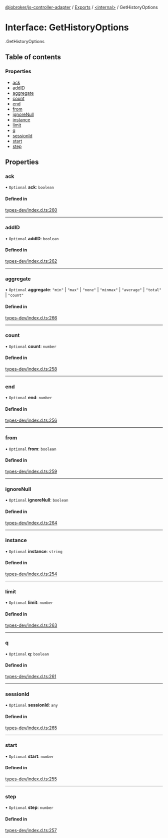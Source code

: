 [@iobroker/js-controller-adapter](../README.md) / [Exports](../modules.md) / [<internal\>](../modules/internal_.md) / GetHistoryOptions

# Interface: GetHistoryOptions

[<internal>](../modules/internal_.md).GetHistoryOptions

## Table of contents

### Properties

- [ack](internal_.GetHistoryOptions.md#ack)
- [addID](internal_.GetHistoryOptions.md#addid)
- [aggregate](internal_.GetHistoryOptions.md#aggregate)
- [count](internal_.GetHistoryOptions.md#count)
- [end](internal_.GetHistoryOptions.md#end)
- [from](internal_.GetHistoryOptions.md#from)
- [ignoreNull](internal_.GetHistoryOptions.md#ignorenull)
- [instance](internal_.GetHistoryOptions.md#instance)
- [limit](internal_.GetHistoryOptions.md#limit)
- [q](internal_.GetHistoryOptions.md#q)
- [sessionId](internal_.GetHistoryOptions.md#sessionid)
- [start](internal_.GetHistoryOptions.md#start)
- [step](internal_.GetHistoryOptions.md#step)

## Properties

### ack

• `Optional` **ack**: `boolean`

#### Defined in

[types-dev/index.d.ts:260](https://github.com/ioBroker/ioBroker.js-controller/blob/e6dd10a9/packages/types-dev/index.d.ts#L260)

___

### addID

• `Optional` **addID**: `boolean`

#### Defined in

[types-dev/index.d.ts:262](https://github.com/ioBroker/ioBroker.js-controller/blob/e6dd10a9/packages/types-dev/index.d.ts#L262)

___

### aggregate

• `Optional` **aggregate**: ``"min"`` \| ``"max"`` \| ``"none"`` \| ``"minmax"`` \| ``"average"`` \| ``"total"`` \| ``"count"``

#### Defined in

[types-dev/index.d.ts:266](https://github.com/ioBroker/ioBroker.js-controller/blob/e6dd10a9/packages/types-dev/index.d.ts#L266)

___

### count

• `Optional` **count**: `number`

#### Defined in

[types-dev/index.d.ts:258](https://github.com/ioBroker/ioBroker.js-controller/blob/e6dd10a9/packages/types-dev/index.d.ts#L258)

___

### end

• `Optional` **end**: `number`

#### Defined in

[types-dev/index.d.ts:256](https://github.com/ioBroker/ioBroker.js-controller/blob/e6dd10a9/packages/types-dev/index.d.ts#L256)

___

### from

• `Optional` **from**: `boolean`

#### Defined in

[types-dev/index.d.ts:259](https://github.com/ioBroker/ioBroker.js-controller/blob/e6dd10a9/packages/types-dev/index.d.ts#L259)

___

### ignoreNull

• `Optional` **ignoreNull**: `boolean`

#### Defined in

[types-dev/index.d.ts:264](https://github.com/ioBroker/ioBroker.js-controller/blob/e6dd10a9/packages/types-dev/index.d.ts#L264)

___

### instance

• `Optional` **instance**: `string`

#### Defined in

[types-dev/index.d.ts:254](https://github.com/ioBroker/ioBroker.js-controller/blob/e6dd10a9/packages/types-dev/index.d.ts#L254)

___

### limit

• `Optional` **limit**: `number`

#### Defined in

[types-dev/index.d.ts:263](https://github.com/ioBroker/ioBroker.js-controller/blob/e6dd10a9/packages/types-dev/index.d.ts#L263)

___

### q

• `Optional` **q**: `boolean`

#### Defined in

[types-dev/index.d.ts:261](https://github.com/ioBroker/ioBroker.js-controller/blob/e6dd10a9/packages/types-dev/index.d.ts#L261)

___

### sessionId

• `Optional` **sessionId**: `any`

#### Defined in

[types-dev/index.d.ts:265](https://github.com/ioBroker/ioBroker.js-controller/blob/e6dd10a9/packages/types-dev/index.d.ts#L265)

___

### start

• `Optional` **start**: `number`

#### Defined in

[types-dev/index.d.ts:255](https://github.com/ioBroker/ioBroker.js-controller/blob/e6dd10a9/packages/types-dev/index.d.ts#L255)

___

### step

• `Optional` **step**: `number`

#### Defined in

[types-dev/index.d.ts:257](https://github.com/ioBroker/ioBroker.js-controller/blob/e6dd10a9/packages/types-dev/index.d.ts#L257)
